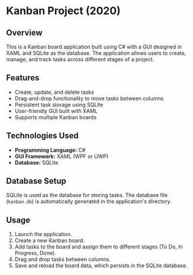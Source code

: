 # Kanban Project (2020)

## Overview
This is a Kanban board application built using C# with a GUI designed in XAML and SQLite as the database. The application allows users to create, manage, and track tasks across different stages of a project.

## Features
- Create, update, and delete tasks
- Drag-and-drop functionality to move tasks between columns
- Persistent task storage using SQLite
- User-friendly GUI built with XAML
- Supports multiple Kanban boards

## Technologies Used
- **Programming Language:** C#
- **GUI Framework:** XAML (WPF or UWP)
- **Database:** SQLite

## Database Setup
SQLite is used as the database for storing tasks. The database file (`kanban.db`) is automatically generated in the application's directory.

## Usage
1. Launch the application.
2. Create a new Kanban board.
3. Add tasks to the board and assign them to different stages (To Do, In Progress, Done).
4. Drag and drop tasks between columns.
5. Save and reload the board data, which persists in the SQLite database.
